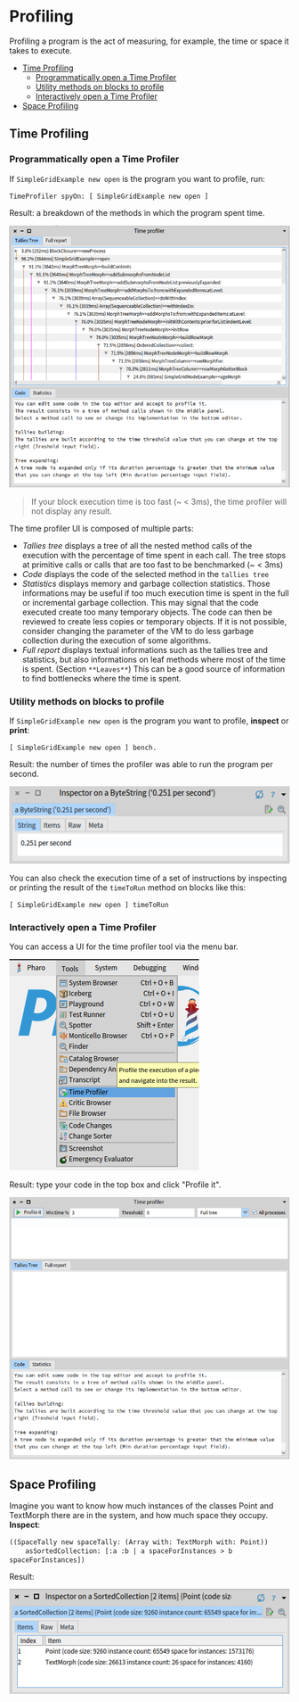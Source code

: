 # Profiling
Profiling a program is the act of measuring, for example, the time or space it takes to execute.

- [Time Profiling](#time-profiling)
  * [Programmatically open a Time Profiler](#programmatically-open-a-time-profiler)
  * [Utility methods on blocks to profile](#utility-methods-on-blocks-to-profile)
  * [Interactively open a Time Profiler](#interactively-open-a-time-profiler)
- [Space Profiling](#space-profiling)

## Time Profiling
### Programmatically open a Time Profiler
If `SimpleGridExample new open` is the program you want to profile, run:
```Smalltalk
TimeProfiler spyOn: [ SimpleGridExample new open ]
```
Result: a breakdown of the methods in which the program spent time.

![image](img/Profiling_Image_TimeProfilerFromCommandLine.png)

> If your block execution time is too fast (~ < 3ms), the time profiler will not display any result.

The time profiler UI is composed of multiple parts:
- *Tallies tree* displays a tree of all the nested method calls of the execution with the percentage of time spent in each call. The tree stops at primitive calls or calls that are too fast to be benchmarked (~ < 3ms)
- *Code* displays the code of the selected method in the `tallies tree`
- *Statistics* displays memory and garbage collection statistics. Those informations may be useful if too much execution time is spent in the full or incremental garbage collection. This may signal that the code executed create too many temporary objects. The code can then be reviewed to create less copies or temporary objects. If it is not possible, consider changing the parameter of the VM to do less garbage collection during the execution of some algorithms.
- *Full report* displays textual informations such as the tallies tree and statistics, but also informations on leaf methods where most of the time is spent. (Section `**Leaves**`) This can be a good source of information to find bottlenecks where the time is spent.

### Utility methods on blocks to profile
If `SimpleGridExample new open` is the program you want to profile, **inspect** or **print**:

```Smalltalk
[ SimpleGridExample new open ] bench.
```

Result: the number of times the profiler was able to run the program per second.

![image](img/Profiling_Image_Bench.png)

You can also check the execution time of a set of instructions by inspecting or printing the result of the `timeToRun` method on blocks like this:

```Smalltalk
[ SimpleGridExample new open ] timeToRun
```

### Interactively open a Time Profiler
You can access a UI for the time profiler tool via the menu bar.

![image](img/Profiling_Image_TimeProfilerMenuItem.png)

Result: type your code in the top box and click "Profile it".

![image](img/Profiling_Image_TimeProfilerToolUI.png)

## Space Profiling
Imagine you want to know how much instances of the classes Point and TextMorph there are in the system, and how much space they occupy. **Inspect**:
```Smalltalk
((SpaceTally new spaceTally: (Array with: TextMorph with: Point)) 
	asSortedCollection: [:a :b | a spaceForInstances > b spaceForInstances])
```
Result:

![image](img/Profiling_Image_SpaceTally.png)

